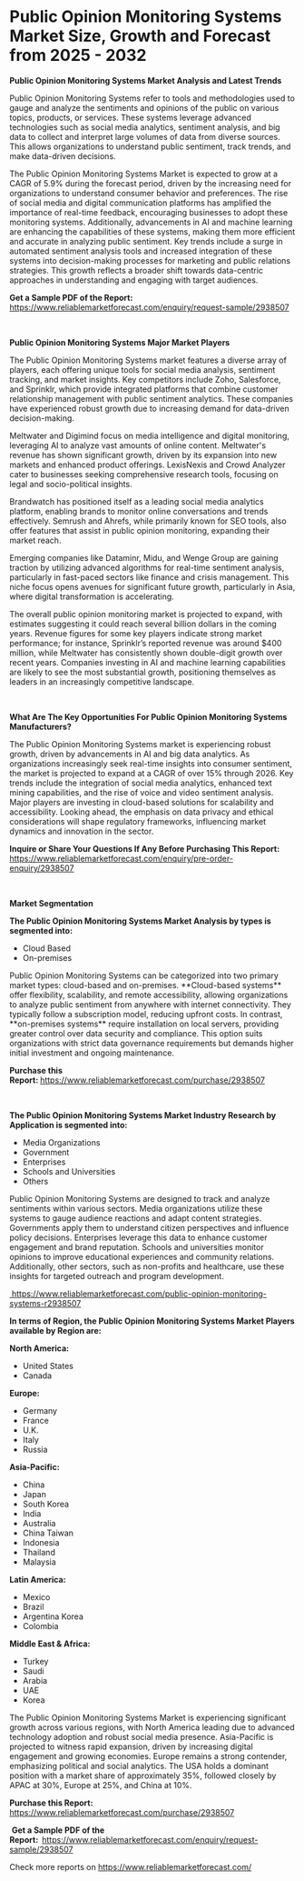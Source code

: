 <p><h1>Public Opinion Monitoring Systems Market Size, Growth and Forecast from 2025 - 2032</h1></p><p><strong>Public Opinion Monitoring Systems Market Analysis and Latest Trends</strong></p>
<p><p>Public Opinion Monitoring Systems refer to tools and methodologies used to gauge and analyze the sentiments and opinions of the public on various topics, products, or services. These systems leverage advanced technologies such as social media analytics, sentiment analysis, and big data to collect and interpret large volumes of data from diverse sources. This allows organizations to understand public sentiment, track trends, and make data-driven decisions.</p><p>The Public Opinion Monitoring Systems Market is expected to grow at a CAGR of 5.9% during the forecast period, driven by the increasing need for organizations to understand consumer behavior and preferences. The rise of social media and digital communication platforms has amplified the importance of real-time feedback, encouraging businesses to adopt these monitoring systems. Additionally, advancements in AI and machine learning are enhancing the capabilities of these systems, making them more efficient and accurate in analyzing public sentiment. Key trends include a surge in automated sentiment analysis tools and increased integration of these systems into decision-making processes for marketing and public relations strategies. This growth reflects a broader shift towards data-centric approaches in understanding and engaging with target audiences.</p></p>
<p><strong>Get a Sample PDF of the Report:&nbsp;</strong> <a href="https://www.reliablemarketforecast.com/enquiry/request-sample/2938507?utm_campaign=3386&utm_medium=2&utm_source=Github&utm_content=ia&utm_term=15032025&utm_id=public-opinion-monitoring-systems">https://www.reliablemarketforecast.com/enquiry/request-sample/2938507</a></p>
<p>&nbsp;</p>
<p><strong>Public Opinion Monitoring Systems Major Market Players</strong></p>
<p><p>The Public Opinion Monitoring Systems market features a diverse array of players, each offering unique tools for social media analysis, sentiment tracking, and market insights. Key competitors include Zoho, Salesforce, and Sprinklr, which provide integrated platforms that combine customer relationship management with public sentiment analytics. These companies have experienced robust growth due to increasing demand for data-driven decision-making.</p><p>Meltwater and Digimind focus on media intelligence and digital monitoring, leveraging AI to analyze vast amounts of online content. Meltwater's revenue has shown significant growth, driven by its expansion into new markets and enhanced product offerings. LexisNexis and Crowd Analyzer cater to businesses seeking comprehensive research tools, focusing on legal and socio-political insights.</p><p>Brandwatch has positioned itself as a leading social media analytics platform, enabling brands to monitor online conversations and trends effectively. Semrush and Ahrefs, while primarily known for SEO tools, also offer features that assist in public opinion monitoring, expanding their market reach.</p><p>Emerging companies like Dataminr, Midu, and Wenge Group are gaining traction by utilizing advanced algorithms for real-time sentiment analysis, particularly in fast-paced sectors like finance and crisis management. This niche focus opens avenues for significant future growth, particularly in Asia, where digital transformation is accelerating.</p><p>The overall public opinion monitoring market is projected to expand, with estimates suggesting it could reach several billion dollars in the coming years. Revenue figures for some key players indicate strong market performance; for instance, Sprinklr’s reported revenue was around $400 million, while Meltwater has consistently shown double-digit growth over recent years. Companies investing in AI and machine learning capabilities are likely to see the most substantial growth, positioning themselves as leaders in an increasingly competitive landscape.</p></p>
<p>&nbsp;</p>
<p><strong>What Are The Key Opportunities For Public Opinion Monitoring Systems Manufacturers?</strong></p>
<p><p>The Public Opinion Monitoring Systems market is experiencing robust growth, driven by advancements in AI and big data analytics. As organizations increasingly seek real-time insights into consumer sentiment, the market is projected to expand at a CAGR of over 15% through 2026. Key trends include the integration of social media analytics, enhanced text mining capabilities, and the rise of voice and video sentiment analysis. Major players are investing in cloud-based solutions for scalability and accessibility. Looking ahead, the emphasis on data privacy and ethical considerations will shape regulatory frameworks, influencing market dynamics and innovation in the sector.</p></p>
<p><strong>Inquire or Share Your Questions If Any Before Purchasing This Report:</strong> <a href="https://www.reliablemarketforecast.com/enquiry/pre-order-enquiry/2938507?utm_campaign=3386&utm_medium=2&utm_source=Github&utm_content=ia&utm_term=15032025&utm_id=public-opinion-monitoring-systems">https://www.reliablemarketforecast.com/enquiry/pre-order-enquiry/2938507</a></p>
<p>&nbsp;</p>
<p><strong>Market Segmentation</strong></p>
<p><strong>The Public Opinion Monitoring Systems Market Analysis by types is segmented into:</strong></p>
<p><ul><li>Cloud Based</li><li>On-premises</li></ul></p>
<p><p>Public Opinion Monitoring Systems can be categorized into two primary market types: cloud-based and on-premises. **Cloud-based systems** offer flexibility, scalability, and remote accessibility, allowing organizations to analyze public sentiment from anywhere with internet connectivity. They typically follow a subscription model, reducing upfront costs. In contrast, **on-premises systems** require installation on local servers, providing greater control over data security and compliance. This option suits organizations with strict data governance requirements but demands higher initial investment and ongoing maintenance.</p></p>
<p><strong>Purchase this Report:&nbsp;</strong><a href="https://www.reliablemarketforecast.com/purchase/2938507?utm_campaign=3386&utm_medium=2&utm_source=Github&utm_content=ia&utm_term=15032025&utm_id=public-opinion-monitoring-systems">https://www.reliablemarketforecast.com/purchase/2938507</a></p>
<p>&nbsp;</p>
<p><strong>The Public Opinion Monitoring Systems Market Industry Research by Application is segmented into:</strong></p>
<p><ul><li>Media Organizations</li><li>Government</li><li>Enterprises</li><li>Schools and Universities</li><li>Others</li></ul></p>
<p><p>Public Opinion Monitoring Systems are designed to track and analyze sentiments within various sectors. Media organizations utilize these systems to gauge audience reactions and adapt content strategies. Governments apply them to understand citizen perspectives and influence policy decisions. Enterprises leverage this data to enhance customer engagement and brand reputation. Schools and universities monitor opinions to improve educational experiences and community relations. Additionally, other sectors, such as non-profits and healthcare, use these insights for targeted outreach and program development.</p></p>
<p><a href="https://www.reliablemarketforecast.com/public-opinion-monitoring-systems-r2938507?utm_campaign=3386&utm_medium=2&utm_source=Github&utm_content=ia&utm_term=15032025&utm_id=public-opinion-monitoring-systems">&nbsp;https://www.reliablemarketforecast.com/public-opinion-monitoring-systems-r2938507</a></p>
<p><strong>In terms of Region, the Public Opinion Monitoring Systems Market Players available by Region are:</strong></p>
<p>
    <p> <strong> North America: </strong>
        <ul>
            <li>United States</li>
            <li>Canada</li>
        </ul>
        </p> 
    <p> <strong> Europe: </strong>
        <ul>
            <li>Germany</li>
            <li>France</li>
            <li>U.K.</li>
            <li>Italy</li>
            <li>Russia</li>
        </ul>
        </p> 
    <p> <strong> Asia-Pacific: </strong>
        <ul>
            <li>China</li>
            <li>Japan</li>
            <li>South Korea</li>
            <li>India</li>
            <li>Australia</li>
            <li>China Taiwan</li>
            <li>Indonesia</li>
            <li>Thailand</li>
            <li>Malaysia</li>
        </ul>
        </p> 
    <p> <strong> Latin America: </strong>
        <ul>
            <li>Mexico</li>
            <li>Brazil</li>
            <li>Argentina Korea</li>
            <li>Colombia</li>
        </ul>
        </p> 
    <p> <strong> Middle East & Africa: </strong>
        <ul>
            <li>Turkey</li>
            <li>Saudi</li>
            <li>Arabia</li>
            <li>UAE</li>
            <li>Korea</li>
        </ul>
    </p>
    </p>
<p><p>The Public Opinion Monitoring Systems Market is experiencing significant growth across various regions, with North America leading due to advanced technology adoption and robust social media presence. Asia-Pacific is projected to witness rapid expansion, driven by increasing digital engagement and growing economies. Europe remains a strong contender, emphasizing political and social analytics. The USA holds a dominant position with a market share of approximately 35%, followed closely by APAC at 30%, Europe at 25%, and China at 10%.</p></p>
<p><strong>Purchase this Report: </strong><a href="https://www.reliablemarketforecast.com/purchase/2938507?utm_campaign=3386&utm_medium=2&utm_source=Github&utm_content=ia&utm_term=15032025&utm_id=public-opinion-monitoring-systems">https://www.reliablemarketforecast.com/purchase/2938507</a></p>
<p>&nbsp;<strong>Get a Sample PDF of the Report:&nbsp;&nbsp;</strong><a href="https://www.reliablemarketforecast.com/enquiry/request-sample/2938507?utm_campaign=3386&utm_medium=2&utm_source=Github&utm_content=ia&utm_term=15032025&utm_id=public-opinion-monitoring-systems">https://www.reliablemarketforecast.com/enquiry/request-sample/2938507</a></p>
<p><strong></strong></p>
<p>Check more reports on <a href="https://www.reliablemarketforecast.com/?utm_campaign=3386&utm_medium=2&utm_source=Github&utm_content=ia&utm_term=15032025&utm_id=public-opinion-monitoring-systems">https://www.reliablemarketforecast.com/</a></p>